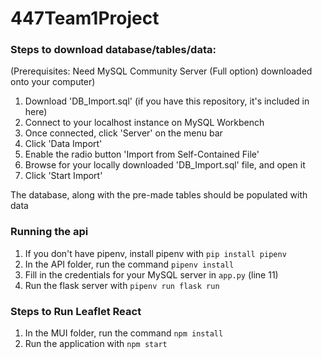 # 447Team1Project

### Steps to download database/tables/data:
(Prerequisites: Need MySQL Community Server (Full option) downloaded onto your computer)

1)  Download 'DB_Import.sql' (if you have this repository, it's included in here)
2)  Connect to your localhost instance on MySQL Workbench
3)  Once connected, click 'Server' on the menu bar
4)  Click 'Data Import'
5)  Enable the radio button 'Import from Self-Contained File'
6)  Browse for your locally downloaded 'DB_Import.sql' file, and open it
7)  Click 'Start Import'

The database, along with the pre-made tables should be populated with data

### Running the api
1. If you don't have pipenv, install pipenv with `pip install pipenv`
2. In the API folder, run the command `pipenv install`
3. Fill in the credentials for your MySQL server in `app.py` (line 11)
4. Run the flask server with `pipenv run flask run`

### Steps to Run Leaflet React
1. In the MUI folder, run the command `npm install`
2. Run the application with `npm start`
